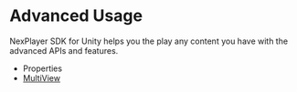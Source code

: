 # Advanced Usage

NexPlayer SDK for Unity helps you the play any content you have with the advanced APIs and features. 

- Properties
- [MultiView](/advanced/multiview.md)
